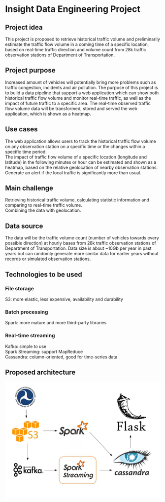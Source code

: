 # Insight Data Engineering Project
## Project idea
This project is proposed to retrieve historical traffic volume and preliminarily estimate the traffic flow volume in a coming time of a specific location, based on real-time traffic direction and volume count from 28k traffic observation stations of Department of Transportation.
## Project purpose
Increased amount of vehicles will potentially bring more problems such as traffic congestion, incidents and air pollution. The purpose of this project is to build a data pipeline that support a web application which can show both historical traffic flow volume and monitor real-time traffic, as well as the impact of future traffic to a specific area. The real-time observed traffic flow volume data will be transformed, stored and served the web application, which is shown as a heatmap.
## Use cases
The web application allows users to track the historical traffic flow volume on any observation station on a specific time or the changes within a specific time period.<br>
The impact of traffic flow volume of a specific location (longitude and latitude) in the following minutes or hour can be estimated and shown as a heatmap, based on the relative geolocation of nearby observation stations.<br>
Generate an alert if the local traffic is significantly more than usual.
## Main challenge
Retrieving historical traffic volume, calculating statistic information and comparing to real-time traffic volume.<br>
Combining the data with geolocation.
## Data source
The data will be the traffic volume count (number of vehicles towards every possible direction) at hourly bases from 28k traffic observation stations of Department of Transportation. Data size is about ~10Gb per year in past years but can randomly generate more similar data for earlier years without records or simulated observation stations.<br>
## Technologies to be used
### File storage
S3: more elastic, less expensive, availability and durability
### Batch processing
Spark: more mature and more third-party libraries
### Real-time streaming
Kafka: simple to use<br>
Spark Streaming: support MapReduce<br>
Cassandra: column-oriented, good for time-series data
## Proposed architecture
![image](https://raw.githubusercontent.com/YIZHUSTC/InsightDE/master/arch.jpg)

